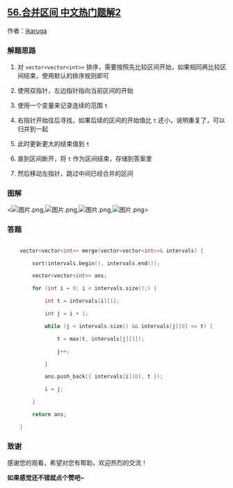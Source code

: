 ## [56.合并区间 中文热门题解2](https://leetcode.cn/problems/merge-intervals/solutions/100000/merge-intervals-by-ikaruga)

作者：[ikaruga](https://leetcode.cn/u/ikaruga)
### 解题思路
1. 对 `vector<vector<int>>` 排序，需要按照先比较区间开始，如果相同再比较区间结束，使用默认的排序规则即可
2. 使用双指针，左边指针指向当前区间的开始
3. 使用一个变量来记录连续的范围 `t`
4. 右指针开始往后寻找，如果后续的区间的开始值比 `t` 还小，说明重复了，可以归并到一起
5. 此时更新更大的结束值到 `t`
6. 直到区间断开，将 `t` 作为区间结束，存储到答案里
7. 然后移动左指针，跳过中间已经合并的区间

### 图解
<![图片.png](https://pic.leetcode-cn.com/7c2d9beb4f78ef7beaac6043cd759d1fc8d9863c9786576e3468b509fc8f42cc-%E5%9B%BE%E7%89%87.png),![图片.png](https://pic.leetcode-cn.com/b5e6f89dda6486e39bca4ed385ed63aece9b14f403a281f5486569709988c747-%E5%9B%BE%E7%89%87.png),![图片.png](https://pic.leetcode-cn.com/4c1bcee0da83c9784c61307b41f3ef41fcfe8d8133006c295b80f05c9414831d-%E5%9B%BE%E7%89%87.png),![图片.png](https://pic.leetcode-cn.com/126055f9d3ffe1424312faf38bc9412face174c7a6c756a3fc43c25a5e7bb0fc-%E5%9B%BE%E7%89%87.png)>


### 答题
```C++ []
    vector<vector<int>> merge(vector<vector<int>>& intervals) {
        sort(intervals.begin(), intervals.end());
        vector<vector<int>> ans;
        for (int i = 0; i < intervals.size();) {
            int t = intervals[i][1];
            int j = i + 1;
            while (j < intervals.size() && intervals[j][0] <= t) {
                t = max(t, intervals[j][1]);
                j++;
            }
            ans.push_back({ intervals[i][0], t });
            i = j;
        }
        return ans;
    }
```



### 致谢

感谢您的观看，希望对您有帮助，欢迎热烈的交流！  

**如果感觉还不错就点个赞吧~**

